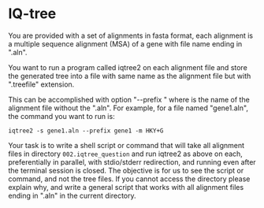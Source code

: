 # IQ-tree

You are provided with a set of alignments in fasta format, 
each alignment is a multiple sequence alignment (MSA) of a
gene with file name ending in ".aln". 

You want to run a program called iqtree2 on each alignment file and store
the generated tree into a file with same name as the alignment file but with ".treefile" extension. 

This can be accomplished with option "--prefix <prefix>" where <prefix> is the name of the alignment file without the ".aln". For
example, for a file named "gene1.aln", the command you want to run is:

```
iqtree2 -s gene1.aln --prefix gene1 -m HKY+G
```

Your task is to write a shell script or command that will take all alignment files in directory `002.iqtree_question` and run
iqtree2 as above on each, preferentially in parallel, with stdio/stderr redirection, and running even after the terminal
session is closed.
The objective is for us to see the script or command, and not the tree files. If you cannot access the directory please
explain why, and write a general script that works with all alignment files ending in ".aln" in the current directory.
